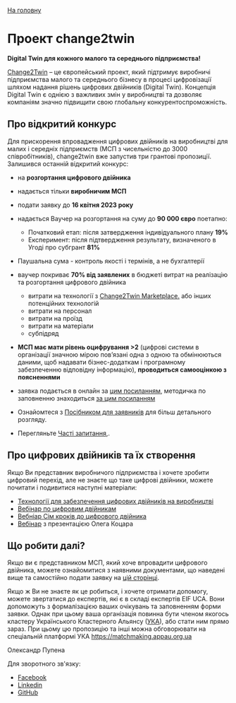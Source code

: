 [На головну](../README.md)

# Проект change2twin

**Digital Twin для кожного малого та середнього підприємства!**

[Change2Twin](https://www.change2twin.eu/) – це європейський проект, який підтримує виробничі підприємства малого та середнього бізнесу в процесі цифровізації шляхом надання рішень цифрових двійників (Digital Twin). Концепція Digital Twin є однією з важливих змін у виробництві та дозволяє компаніям значно підвищити свою глобальну конкурентоспроможність.

## Про відкритий конкурс

Для прискорення впровадження цифрових двійників на виробництві для малих і середніх підприємств (МСП з чисельністю до 3000 співробітників), change2twin вже запустив три грантові пропозиції. Залишився останній відкритий конкурс:

- на **розгортання цифрового двійника** 
- надається тільки **виробничим МСП** 
- подати заявку до **16 квітня 2023 року**
- надається Ваучер на розгортання на суму до **90 000 євро** поетапно:
  - Початковий етап: після затвердження індивідуального плану **19%**
  - Експеримент: після підтвердження результату, визначеного в Угоді про субгрант  **81%** 
- Паушальна сума - контроль якості і термінів, а не бухгалтерії
- ваучер покриває **70% від заявлених** в бюджеті витрат на реалізацію та розгортання цифрового двійника
  - витрати на технології з [Change2Twin Marketplace.](https://marketplace.change2twin.eu/) або інших потенційних технологій
  - витрати на персонал
  - витрати на проїзд
  - витрати на матеріали
  - субпідряд
- **МСП має мати рівень оцифрування >2** (цифрові системи в організації значною мірою пов’язані одна з одною та обмінюються даними, щоб надавати бізнес-додаткам і програмному забезпеченню відповідну інформацію), **проводиться самооцінкою з поясненнями** 
- заявка подається в онлайн за [цим посиланням](https://change2twin-dv2-opencall.fundingbox.com), методичка по заповненню знаходиться [за цим посиланням](application.md)  



- Ознайомтеся з [Посібником для заявників](GuideforApplicants.md) для більш детального розгляду.

- Перегляньте [Часті запитання](faq.md),.

  

## Про цифрових двійників та їх створення

Якщо Ви представник виробничого підприємства і хочете зробити цифровий перехід, але не знаєте що таке цифрові двійники, можете почитати і подивитися наступні матеріали: 

- [Технології для забезпечення цифрових двійників на виробництві](DigitalTwinEnablingTechnology_positionpaper.md)
- [Вебінар по цифровим двійникам](DigitalTwinsVebinar.md)
- [Вебніар Сім кроків до цифрового двійника](SevenStepsToDigitalTwin.md)
- [Вебінар](https://youtu.be/3KsEQ1SjA_4) з презентацією Олега Коцара

## Що робити далі? 

Якщо ви є представником МСП, який хоче впровадити цифрового двійника, можете ознайомитися з наявними документами, що наведені вище та самостійно подати заявку на [цій сторінці](https://change2twin-dv2-opencall.fundingbox.com/). 

Якщо ж Ви не знаєте як це робиться, і хочете отримати допомогу, можете звертатися до експертів, які є в складі експертів EIF UCA. Вони допоможуть з формалізацією ваших очікувань та заповненням форми заявки. Однак при цьому ваша організація повинна бути членом якогось кластеру Українського Кластерного Альянсу ([УКА](https://www.clusters.org.ua/members-of-the-alliance/)), або стати ним прямо зараз. При цьому цю пропозицію та інші можна обговорювати на спеціальній платформі УКА <https://matchmaking.appau.org.ua> 



Олександр Пупена 

Для зворотного зв'язку:

- [Facebook](https://www.facebook.com/fieldbusbook/posts/pfbid022Y7JN42GNTZFh69fNaHPSWACnHYPhAfhKm9YrPpFywNo5ppMXPaRqQ6gk734CS7Jl)
- [Linkedin](https://www.linkedin.com/feed/update/urn:li:activity:7033470045070462976/)
- [GitHub](https://github.com/pupenasan/grants/issues/3)
